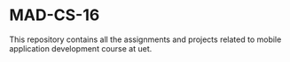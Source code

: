 # MAD-CS-16
This repository contains all the assignments and projects related to mobile application development course at uet.
